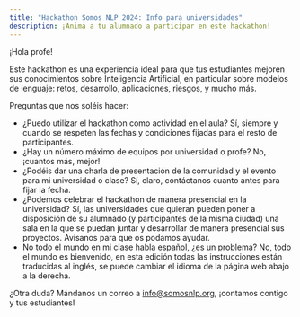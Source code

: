 ```yaml
---
title: "Hackathon Somos NLP 2024: Info para universidades"
description: ¡Anima a tu alumnado a participar en este hackathon!
---
```


¡Hola profe!

Este hackathon es una experiencia ideal para que tus estudiantes mejoren sus conocimientos sobre Inteligencia Artificial, en particular sobre modelos de lenguaje: retos, desarrollo, aplicaciones, riesgos, y mucho más.

Preguntas que nos soléis hacer:

- ¿Puedo utilizar el hackathon como actividad en el aula? Sí, siempre y cuando se respeten las fechas y condiciones fijadas para el resto de participantes.
- ¿Hay un número máximo de equipos por universidad o profe? No, ¡cuantos más, mejor!
- ¿Podéis dar una charla de presentación de la comunidad y el evento para mi universidad o clase? Sí, claro, contáctanos cuanto antes para fijar la fecha.
- ¿Podemos celebrar el hackathon de manera presencial en la universidad? Sí, las universidades que quieran pueden poner a disposición de su alumnado (y participantes de la misma ciudad) una sala en la que se puedan juntar y desarrollar de manera presencial sus proyectos. Avísanos para que os podamos ayudar.
- No todo el mundo en mi clase habla español, ¿es un problema? No, todo el mundo es bienvenido, en esta edición todas las instrucciones están traducidas al inglés, se puede cambiar el idioma de la página web abajo a la derecha.

¿Otra duda? Mándanos un correo a info@somosnlp.org, ¡contamos contigo y tus estudiantes!

<!-- 
Poner logos de las unis que presentan sus estudiantes:
- uc3m
- ie
- upr
- canarias
- uniovi
- uchile
- argentina
- loja
- cdmx
-->
